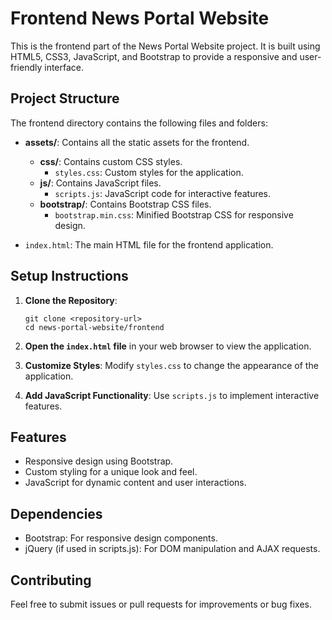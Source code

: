 # Frontend News Portal Website

This is the frontend part of the News Portal Website project. It is built using HTML5, CSS3, JavaScript, and Bootstrap to provide a responsive and user-friendly interface.

## Project Structure

The frontend directory contains the following files and folders:

- **assets/**: Contains all the static assets for the frontend.
  - **css/**: Contains custom CSS styles.
    - `styles.css`: Custom styles for the application.
  - **js/**: Contains JavaScript files.
    - `scripts.js`: JavaScript code for interactive features.
  - **bootstrap/**: Contains Bootstrap CSS files.
    - `bootstrap.min.css`: Minified Bootstrap CSS for responsive design.
  
- `index.html`: The main HTML file for the frontend application.

## Setup Instructions

1. **Clone the Repository**: 
   ```
   git clone <repository-url>
   cd news-portal-website/frontend
   ```

2. **Open the `index.html` file** in your web browser to view the application.

3. **Customize Styles**: Modify `styles.css` to change the appearance of the application.

4. **Add JavaScript Functionality**: Use `scripts.js` to implement interactive features.

## Features

- Responsive design using Bootstrap.
- Custom styling for a unique look and feel.
- JavaScript for dynamic content and user interactions.

## Dependencies

- Bootstrap: For responsive design components.
- jQuery (if used in scripts.js): For DOM manipulation and AJAX requests.

## Contributing

Feel free to submit issues or pull requests for improvements or bug fixes.